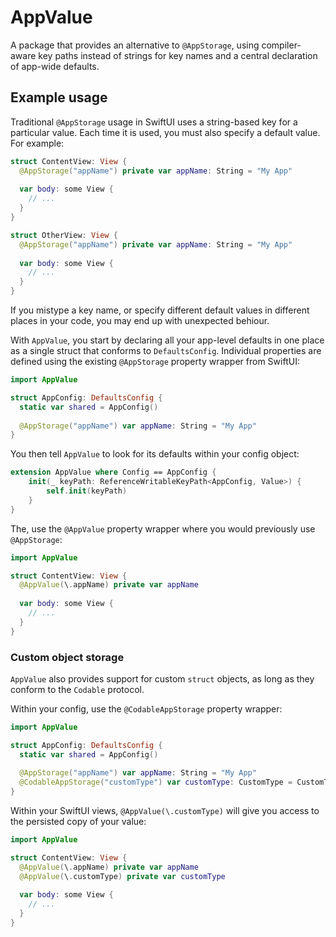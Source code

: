 # AppValue

A package that provides an alternative to `@AppStorage`, using compiler-aware key paths instead of strings for key names and a central declaration of app-wide defaults.

## Example usage

Traditional `@AppStorage` usage in SwiftUI uses a string-based key for a particular value. Each time it is used, you must also specify a default value. For example:

```swift
struct ContentView: View {
  @AppStorage("appName") private var appName: String = "My App"
  
  var body: some View {
    // ...
  }
}

struct OtherView: View {
  @AppStorage("appName") private var appName: String = "My App"
  
  var body: some View {
    // ...
  }
}
```

If you mistype a key name, or specify different default values in different places in your code, you may end up with unexpected behiour. 

With `AppValue`, you start by declaring all your app-level defaults in one place as a single struct that conforms to `DefaultsConfig`. Individual properties are
defined using the existing `@AppStorage` property wrapper from SwiftUI:

```swift
import AppValue

struct AppConfig: DefaultsConfig {
  static var shared = AppConfig()
  
  @AppStorage("appName") var appName: String = "My App"
}
```

You then tell `AppValue` to look for its defaults within your config object:

```swift
extension AppValue where Config == AppConfig {
    init(_ keyPath: ReferenceWritableKeyPath<AppConfig, Value>) {
        self.init(keyPath)
    }
} 
```

The, use the `@AppValue` property wrapper where you would previously use `@AppStorage`:

```swift
import AppValue

struct ContentView: View {
  @AppValue(\.appName) private var appName
  
  var body: some View {
    // ...
  }
}
``` 

### Custom object storage

`AppValue` also provides support for custom `struct` objects, as long as they conform to the `Codable` protocol.

Within your config, use the `@CodableAppStorage` property wrapper:

```swift
import AppValue

struct AppConfig: DefaultsConfig {
  static var shared = AppConfig()
  
  @AppStorage("appName") var appName: String = "My App"
  @CodableAppStorage("customType") var customType: CustomType = CustomType(name: "Example", value: 42)
}
```

Within your SwiftUI views, `@AppValue(\.customType)` will give you access to the persisted copy of your value:

```swift
import AppValue

struct ContentView: View {
  @AppValue(\.appName) private var appName
  @AppValue(\.customType) private var customType
  
  var body: some View {
    // ...
  }
}
``` 
